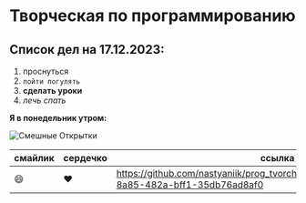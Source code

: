 # Творческая по программированию
## Список дел на 17.12.2023:
1. проснуться
2. `пойти погулять`
3. **сделать уроки**
4. *лечь спать*

**Я в понедельник утром:**

![Смешные Открытки](https://github.com/nastyaniik/prog_tvorch/assets/154084672/4ac277f8-4980-4cb3-b555-6b71d48c74b9)

| смайлик | сердечко | ссылка |
|----------|----------|----------|
| 😄   | ❤️   | https://github.com/nastyaniik/prog_tvorch/assets/154084672/cc525c33-8a85-482a-bff1-35db76ad8af0  |



